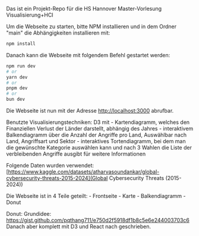 Das ist ein Projekt-Repo für die HS Hannover Master-Vorlesung Visualisierung+HCI

Um die Webseite zu starten, bitte NPM installieren und in dem Ordner "main" die Abhängigkeiten installieren mit:
```bash
npm install
```
Danach kann die Webseite mit folgendem Befehl gestartet werden:
```bash
npm run dev
# or
yarn dev
# or
pnpm dev
# or
bun dev
```
Die Webseite ist nun mit der Adresse [http://localhost:3000](http://localhost:3000) abrufbar.

Benutzte Visualisierungstechniken: D3 mit 
    - Kartendiagramm, welches den Finanziellen Verlust der Länder darstellt, abhängig des Jahres
    - interaktivem Balkendiagramm über die Anzahl der Angriffe pro Land, Auswählbar nach Land, Angriffsart und Sektor
    - interaktives Tortendiagramm, bei dem man die gewünschte Kategorie auswählen kann und nach 3 Wahlen die Liste der verbleibenden Angriffe ausgibt für weitere Informationen

Folgende Daten wurden verwendet: [https://www.kaggle.com/datasets/atharvasoundankar/global-cybersecurity-threats-2015-2024](Global Cybersecurity Threats (2015-2024))

Die Webseite ist in 4 Teile geteilt:
    - Frontseite
    - Karte
    - Balkendiagramm
    - Donut


Donut:
Grundidee: https://gist.github.com/pqthang711/e750d2f5918df1b8c5e6e244003703c6
Danach aber komplett mit D3 und React nach geschrieben.